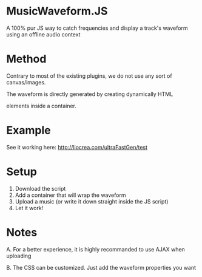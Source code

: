 # MusicWaveform.JS
A 100% pur JS way to catch frequencies and display a track's waveform using an offline audio context

# Method

Contrary to most of the existing plugins, we do not use any sort of canvas/images.

The waveform is directly generated by creating dynamically HTML <div> elements inside a container.

# Example

See it working here: http://liocrea.com/ultraFastGen/test


# Setup

1. Download the script
2. Add a container that will wrap the waveform
3. Upload a music (or write it down straight inside the JS script)
4. Let it work!

# Notes 
A. For a better experience, it is highly recommanded to use AJAX when uploading

B. The CSS can be customized. Just add the waveform properties you want

